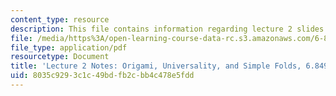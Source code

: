 ```yaml
---
content_type: resource
description: This file contains information regarding lecture 2 slides.
file: /media/https%3A/open-learning-course-data-rc.s3.amazonaws.com/6-849-geometric-folding-algorithms-linkages-origami-polyhedra-fall-2012/8035c9293c1c49bdfb2cbb4c478e5fdd_MIT6_849F12_L02.pdf
file_type: application/pdf
resourcetype: Document
title: 'Lecture 2 Notes: Origami, Universality, and Simple Folds, 6.849 Fall 2010'
uid: 8035c929-3c1c-49bd-fb2c-bb4c478e5fdd
---
```


